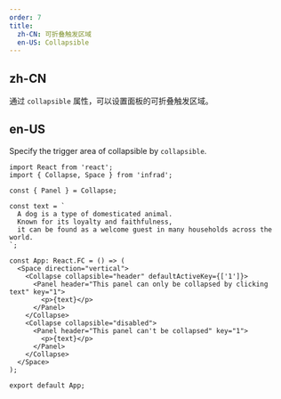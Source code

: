 ```yaml
---
order: 7
title:
  zh-CN: 可折叠触发区域
  en-US: Collapsible
---
```


## zh-CN

通过 `collapsible` 属性，可以设置面板的可折叠触发区域。

## en-US

Specify the trigger area of collapsible by `collapsible`.

```tsx
import React from 'react';
import { Collapse, Space } from 'infrad';

const { Panel } = Collapse;

const text = `
  A dog is a type of domesticated animal.
  Known for its loyalty and faithfulness,
  it can be found as a welcome guest in many households across the world.
`;

const App: React.FC = () => (
  <Space direction="vertical">
    <Collapse collapsible="header" defaultActiveKey={['1']}>
      <Panel header="This panel can only be collapsed by clicking text" key="1">
        <p>{text}</p>
      </Panel>
    </Collapse>
    <Collapse collapsible="disabled">
      <Panel header="This panel can't be collapsed" key="1">
        <p>{text}</p>
      </Panel>
    </Collapse>
  </Space>
);

export default App;
```

<style>
[data-theme="compact"] p, p {
  margin: 0;
}
#components-collapse-demo-collapsible .ant-space {
  width: 100%;
}
</style>
